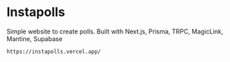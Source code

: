 # Instapolls

Simple website to create polls. Built with Next.js, Prisma, TRPC, MagicLink, Mantine, Supabase

```
https://instapolls.vercel.app/
```
